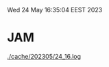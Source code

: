 Wed 24 May 16:35:04 EEST 2023
# JAM
<a href='./cache/202305/24_16.log'>./cache/202305/24_16.log</a>
